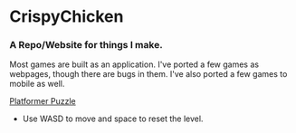 # CrispyChicken
### A Repo/Website for things I make.

Most games are built as an application.
I've ported a few games as webpages, though there are bugs in them.
I've also ported a few games to mobile as well.

[Platformer Puzzle](/GameJamWaterloo/index.html)
- Use WASD to move and space to reset the level.
